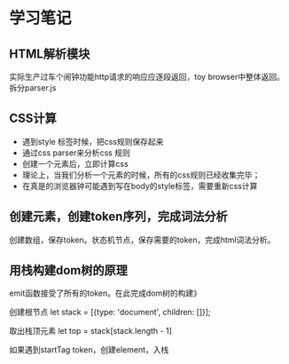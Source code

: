 # 学习笔记

## HTML解析模块
实际生产过车个闹钟功能http请求的响应应逐段返回，toy browser中整体返回。 拆分parser.js

## CSS计算
- 遇到style 标签时候，把css规则保存起来
- 通过css parser来分析css 规则
- 创建一个元素后，立即计算css
- 理论上，当我们分析一个元素的时候，所有的css规则已经收集完毕；
- 在真是的浏览器钟可能遇到写在body的style标签，需要重新css计算

## 创建元素，创建token序列，完成词法分析
创建数组，保存token。状态机节点，保存需要的token，完成html词法分析。

## 用栈构建dom树的原理
emit函数接受了所有的token。在此完成dom树的构建》

创建根节点 let stack = [{type: 'document', children: []}];

取出栈顶元素 let top = stack[stack.length - 1]

如果遇到startTag token，创建element，入栈

